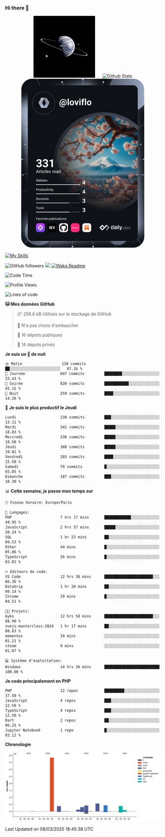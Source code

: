 ### Hi there 👋

<p align="center">
  <img src="https://github.com/Loviflo/Loviflo/blob/main/img/portrait.jpg" alt="Loviflo" height="200" style="margin-right: 20px"/>
  <img src="https://github-readme-stats.vercel.app/api?username=Loviflo&show_icons=true&theme=graywhite" alt="Github Stats" />
  <a href="https://app.daily.dev/loviflo"><img src="https://github.com/loviflo/loviflo/blob/main/devcard.svg" width="400" alt="Loviflo's Dev Card"/></a>
</p>

[![My Skills](https://skillicons.dev/icons?i=php,laravel,symfony,dotnet,cs,nodejs,mysql,postgres,js,ts,html,css,sass,angular,react,electron,docker,webpack,vscode,figma,git,github,gitlab,nginx,postman&perline=5)](https://skillicons.dev)

![GitHub followers](https://img.shields.io/github/followers/Loviflo?label=Follow&style=social)
![](https://visitor-badge.glitch.me/badge?page_id=Loviflo.Loviflo)
[![Waka Readme](https://github.com/Loviflo/Loviflo/actions/workflows/update-stats.yml/badge.svg)](https://github.com/Loviflo/Loviflo/actions/workflows/update-stats.yml)

<!--START_SECTION:waka-->
![Code Time](http://img.shields.io/badge/Code%20Time-2%2C649%20hrs%2050%20mins-blue)

![Profile Views](http://img.shields.io/badge/Vues%20du%20profil-0-blue)

![Lines of code](https://img.shields.io/badge/Depuis%20Hello%20World%2C%20j%27ai%20%C3%A9crit-6.5%20million%20Lignes%20de%20code-blue)

**🐱 Mes données GitHub** 

> 📦 256.6 kB Utilisés sur le stockage de GitHub 
 > 
> 🚫 N'a pas choisi d'embaucher
 > 
> 📜 16 dépots publiques 
 > 
> 🔑 14 dépots privés 
 > 
**Je suis un 🦉 de nuit** 

```text
🌞 Matin                  130 commits         ██░░░░░░░░░░░░░░░░░░░░░░░   07.16 % 
🌆 Journée                607 commits         ████████░░░░░░░░░░░░░░░░░   33.43 % 
🌃 Soirée                 820 commits         ███████████░░░░░░░░░░░░░░   45.15 % 
🌙 Nuit                   259 commits         ████░░░░░░░░░░░░░░░░░░░░░   14.26 % 
```
📅 **Je suis le plus productif le Jeudi** 

```text
Lundi                    238 commits         ███░░░░░░░░░░░░░░░░░░░░░░   13.11 % 
Mardi                    342 commits         █████░░░░░░░░░░░░░░░░░░░░   18.83 % 
Mercredi                 336 commits         █████░░░░░░░░░░░░░░░░░░░░   18.50 % 
Jeudi                    360 commits         █████░░░░░░░░░░░░░░░░░░░░   19.82 % 
Vendredi                 283 commits         ████░░░░░░░░░░░░░░░░░░░░░   15.58 % 
Samedi                   70 commits          █░░░░░░░░░░░░░░░░░░░░░░░░   03.85 % 
Dimanche                 187 commits         ███░░░░░░░░░░░░░░░░░░░░░░   10.30 % 
```


📊 **Cette semaine, je passe mon temps sur** 

```text
🕑︎ Fuseau horaire: Europe/Paris

💬 Langages: 
PHP                      7 hrs 17 mins       ████████████░░░░░░░░░░░░░   49.95 % 
JavaScript               2 hrs 57 mins       █████░░░░░░░░░░░░░░░░░░░░   20.24 % 
SQL                      1 hr 23 mins        ██░░░░░░░░░░░░░░░░░░░░░░░   09.53 % 
Other                    44 mins             █░░░░░░░░░░░░░░░░░░░░░░░░   05.06 % 
TypeScript               26 mins             █░░░░░░░░░░░░░░░░░░░░░░░░   03.02 % 

🔥 Éditeurs de code: 
VS Code                  12 hrs 36 mins      ██████████████████████░░░   86.36 % 
DataGrip                 1 hr 20 mins        ██░░░░░░░░░░░░░░░░░░░░░░░   09.14 % 
Chrome                   39 mins             █░░░░░░░░░░░░░░░░░░░░░░░░   04.51 % 

🐱‍💻 Projets: 
myks                     12 hrs 58 mins      ██████████████████████░░░   88.90 % 
vuejs-masterclass-2024   1 hr 17 mins        ██░░░░░░░░░░░░░░░░░░░░░░░   08.83 % 
mementos                 10 mins             ░░░░░░░░░░░░░░░░░░░░░░░░░   01.21 % 
steam                    9 mins              ░░░░░░░░░░░░░░░░░░░░░░░░░   01.07 % 

💻 Système d'exploitation: 
Windows                  14 hrs 36 mins      █████████████████████████   100.00 % 
```

**Je code principalement en PHP** 

```text
PHP                      12 repos            █████████░░░░░░░░░░░░░░░░   37.50 % 
JavaScript               4 repos             ███░░░░░░░░░░░░░░░░░░░░░░   12.50 % 
TypeScript               4 repos             ███░░░░░░░░░░░░░░░░░░░░░░   12.50 % 
Dart                     2 repos             ██░░░░░░░░░░░░░░░░░░░░░░░   06.25 % 
Jupyter Notebook         1 repo              █░░░░░░░░░░░░░░░░░░░░░░░░   03.12 % 
```



**Chronologie**

![Lines of Code chart](https://raw.githubusercontent.com/Loviflo/Loviflo/main/assets/bar_graph.png)


 Last Updated on 08/03/2025 18:45:38 UTC
<!--END_SECTION:waka-->
